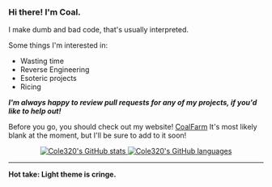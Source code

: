 ### Hi there! I'm Coal.

I make dumb and bad code, that's usually interpreted.

Some things I'm interested in:

- Wasting time
- Reverse Engineering
- Esoteric projects
- Ricing

***I'm always happy to review pull requests for any of my projects, if you'd like to help out!***

Before you go, you should check out my website! [CoalFarm](http://coalfarm.cf)
It's most likely blank at the moment, but I'll be sure to add to it soon!

<p align="center">
  <a href="https://github.com/Cole320">
    <img src="https://github-readme-stats.vercel.app/api?username=Cole320&hide_border=true&show_icons=true" alt="Cole320's GitHub stats">
    <img src="https://github-readme-stats.vercel.app/api/top-langs/?username=Cole320&hide_border=true&layout=compact" alt="Cole320's GitHub languages">
  </a>
</p>

----

**Hot take: Light theme is cringe.**
